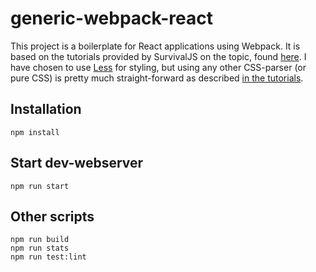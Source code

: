# generic-webpack-react
This project is a boilerplate for React applications using Webpack. It is based on the tutorials provided by SurvivalJS on the topic, found <a href="http://survivejs.com/webpack/" target="_blank">here</a>. I have chosen to use <a href="http://lesscss.org/" target="_blank">Less</a> for styling, but using any other CSS-parser (or pure CSS) is pretty much straight-forward as described  <a href="http://survivejs.com/webpack/loading-assets/loading-styles/" target="_blank">in the tutorials</a>.

## Installation
```
npm install
```

## Start dev-webserver
```
npm run start
```

## Other scripts
```
npm run build
npm run stats
npm run test:lint
```
